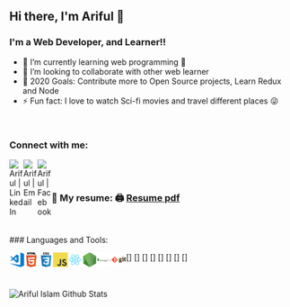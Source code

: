 
## Hi there, I'm Ariful 👋


### I'm a Web Developer, and Learner!!


- 🌱 I’m currently learning web programming 🤣
- 👯 I’m looking to collaborate with other web learner
- 🥅 2020 Goals: Contribute more to Open Source projects, Learn Redux and Node
- ⚡ Fun fact: I love to watch Sci-fi movies and travel different places 😜

<br />

### Connect with me:

[<img align="left" alt="Ariful | LinkedIn" width="25px" src="https://cdn.jsdelivr.net/npm/simple-icons@v3/icons/linkedin.svg" />][LinkedIn]
[<img align="left" alt="Ariful | Email" width="25px" src="https://cdn.jsdelivr.net/npm/simple-icons@v3/icons/gmail.svg" />][Email]
[<img align="left" alt="Ariful | Facebook" width="25px" src="https://cdn.jsdelivr.net/npm/simple-icons@v3/icons/facebook.svg" />][Facebook]

<br />
<br />

### 📑 My resume: 🖨 [Resume pdf](https://drive.google.com/file/d/1Qj91EDeFy1alzc0r7G6cHPnhcLBAq7xb/view?usp=sharing)

<br />
<br />
### Languages and Tools:

[<img align="left" alt="Visual Studio Code" width="26px" src="https://raw.githubusercontent.com/github/explore/80688e429a7d4ef2fca1e82350fe8e3517d3494d/topics/visual-studio-code/visual-studio-code.png" />]
[<img align="left" alt="HTML5" width="26px" src="https://raw.githubusercontent.com/github/explore/80688e429a7d4ef2fca1e82350fe8e3517d3494d/topics/html/html.png" />]
[<img align="left" alt="CSS3" width="26px" src="https://raw.githubusercontent.com/github/explore/80688e429a7d4ef2fca1e82350fe8e3517d3494d/topics/css/css.png" />]
[<img align="left" alt="JavaScript" width="26px" src="https://raw.githubusercontent.com/github/explore/80688e429a7d4ef2fca1e82350fe8e3517d3494d/topics/javascript/javascript.png" />]
[<img align="left" alt="React" width="26px" src="https://raw.githubusercontent.com/github/explore/80688e429a7d4ef2fca1e82350fe8e3517d3494d/topics/react/react.png" />]
[<img align="left" alt="Node.js" width="26px" src="https://raw.githubusercontent.com/github/explore/80688e429a7d4ef2fca1e82350fe8e3517d3494d/topics/nodejs/nodejs.png" />]
[<img align="left" alt="MongoDB" width="26px" src="https://raw.githubusercontent.com/github/explore/80688e429a7d4ef2fca1e82350fe8e3517d3494d/topics/mongodb/mongodb.png" />]
[<img align="left" alt="Git" width="26px" src="https://raw.githubusercontent.com/github/explore/80688e429a7d4ef2fca1e82350fe8e3517d3494d/topics/git/git.png" />]


<br />
<br />


<img width="550" alt="Ariful Islam Github Stats"  src="https://github-readme-stats.vercel.app/api?username=ariful-sagor&show_icons=true"/>









[linkedin]: https://www.linkedin.com/in/md-ariful-islam1999/
[Email]: ariful.islam200069@gmail.com
[Facebook]: https://www.facebook.com/arifulislam.sagor.338/




